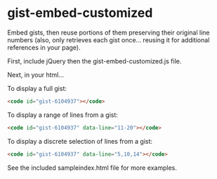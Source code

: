 gist-embed-customized
=====================

Embed gists, then reuse portions of them preserving their original line numbers (also, only retrieves each gist once... reusing it for additional references in your page).

First, include jQuery then the gist-embed-customized.js file.

Next, in your html...

To display a full gist:
```html
<code id="gist-6104937"></code>
```

To display a range of lines from a gist:
```html
<code id="gist-6104937" data-line="11-20"></code>
```

To display a discrete selection of lines from a gist:
```html
<code id="gist-6104937" data-line="5,10,14"></code>
```

See the included sampleindex.html file for more examples.

